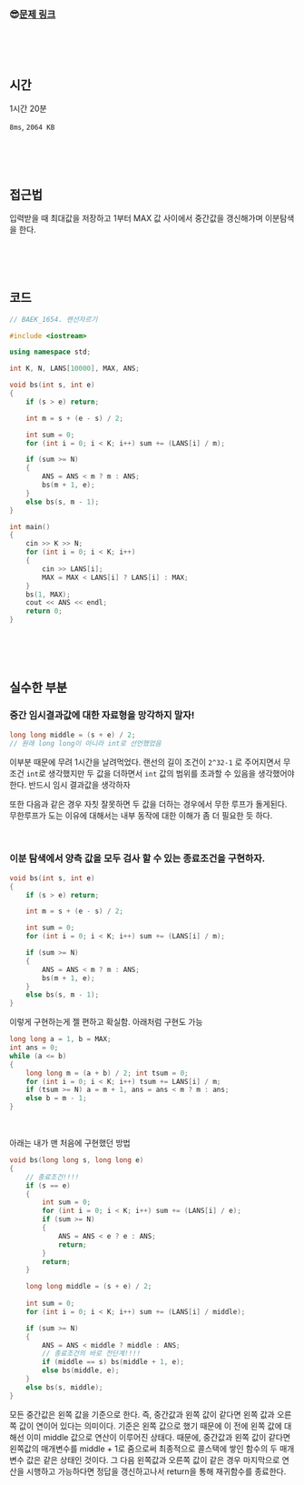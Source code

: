 

### &#128526;[문제 링크](https://www.acmicpc.net/problem/1654)

<br>

<br>

<br>

## 시간

1시간 20분

`8ms`, `2064 KB`

<br>

<br>

<br>

## 접근법

입력받을 때 최대값을 저장하고 1부터 MAX 값 사이에서 중간값을 갱신해가며 이분탐색을 한다.

<br>

<br>

<br>

## 코드

```cpp
// BAEK_1654. 랜선자르기

#include <iostream>

using namespace std;

int K, N, LANS[10000], MAX, ANS;

void bs(int s, int e)
{
	if (s > e) return;

	int m = s + (e - s) / 2;

	int sum = 0;
	for (int i = 0; i < K; i++) sum += (LANS[i] / m);

	if (sum >= N)
	{
		ANS = ANS < m ? m : ANS;
		bs(m + 1, e);
	}
	else bs(s, m - 1);
}

int main()
{
	cin >> K >> N;
	for (int i = 0; i < K; i++)
	{
		cin >> LANS[i];
		MAX = MAX < LANS[i] ? LANS[i] : MAX;
	}
	bs(1, MAX);
	cout << ANS << endl;
	return 0;
}

```

<br>

<br>

<br>

## 실수한 부분

### 중간 임시결과값에 대한 자료형을 망각하지 말자!

```cpp
long long middle = (s + e) / 2;
// 원래 long long이 아니라 int로 선언했었음
```

이부분 때문에 무려 1시간을 날려먹었다. 랜선의 길이 조건이 `2^32-1` 로 주어지면서 무조건 `int`로 생각했지만 두 값을 더하면서 `int` 값의 범위를 초과할 수 있음을 생각했어야 한다. 반드시 임시 결과값을 생각하자

또한 다음과 같은 경우 자칫 잘못하면 두 값을 더하는 경우에서 무한 루프가 돌게된다. 무한루프가 도는 이유에 대해서는 내부 동작에 대한 이해가 좀 더 필요한 듯 하다.

<br>

### 이분 탐색에서 양측 값을 모두 검사 할 수 있는 종료조건을 구현하자.

```cpp
void bs(int s, int e)
{
	if (s > e) return;

	int m = s + (e - s) / 2;

	int sum = 0;
	for (int i = 0; i < K; i++) sum += (LANS[i] / m);

	if (sum >= N)
	{
		ANS = ANS < m ? m : ANS;
		bs(m + 1, e);
	}
	else bs(s, m - 1);
}
```

이렇게 구현하는게 젤 편하고 확실함. 아래처럼 구현도 가능

```cpp
long long a = 1, b = MAX;
int ans = 0;
while (a <= b)
{
	long long m = (a + b) / 2; int tsum = 0;
	for (int i = 0; i < K; i++) tsum += LANS[i] / m;
	if (tsum >= N) a = m + 1, ans = ans < m ? m : ans;
	else b = m - 1;
}
```

<br>



아래는 내가 맨 처음에 구현했던 방법

```cpp
void bs(long long s, long long e)
{
    // 종료조건!!!!
	if (s == e)
	{
		int sum = 0;
		for (int i = 0; i < K; i++) sum += (LANS[i] / e);
		if (sum >= N)
		{
			ANS = ANS < e ? e : ANS;
			return;
		}
		return;
	}

	long long middle = (s + e) / 2;
	
	int sum = 0;
	for (int i = 0; i < K; i++) sum += (LANS[i] / middle);

	if (sum >= N)
	{
		ANS = ANS < middle ? middle : ANS;
        // 종료조건의 바로 전단계!!!!
		if (middle == s) bs(middle + 1, e);
		else bs(middle, e);
	}
	else bs(s, middle);
}
```

모든 중간값은 왼쪽 값을 기준으로 한다. 즉, 중간값과 왼쪽 값이 같다면 왼쪽 값과 오른쪽 값이 연이어 있다는 의미이다. 기준은 왼쪽 값으로 했기 때문에 이 전에 왼쪽 값에 대해선 이미 middle 값으로 연산이 이루어진 상태다. 때문에, 중간값과 왼쪽 값이 같다면 왼쪽값의 매개변수를 middle + 1로 줌으로써 최종적으로 콜스택에 쌓인 함수의 두 매개변수 값은 같은 상태인 것이다. 그 다음 왼쪽값과 오른쪽 값이 같은 경우 마지막으로 연산을 시행하고 가능하다면 정답을 갱신하고나서 return을 통해 재귀함수를 종료한다.

<br>

<br>

<br>